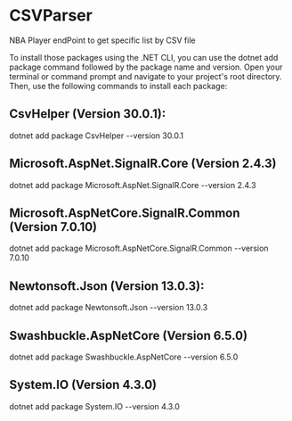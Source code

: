 # CSVParser
NBA Player endPoint to get specific list by CSV file 

To install those packages using the .NET CLI, you can use the dotnet add package command followed by the package name and version. Open your terminal or command prompt and navigate to your project's root directory. Then, use the following commands to install each package:
## CsvHelper (Version 30.0.1):
dotnet add package CsvHelper --version 30.0.1
## Microsoft.AspNet.SignalR.Core (Version 2.4.3)
dotnet add package Microsoft.AspNet.SignalR.Core --version 2.4.3
## Microsoft.AspNetCore.SignalR.Common (Version 7.0.10)
dotnet add package Microsoft.AspNetCore.SignalR.Common --version 7.0.10
## Newtonsoft.Json (Version 13.0.3):
dotnet add package Newtonsoft.Json --version 13.0.3
## Swashbuckle.AspNetCore (Version 6.5.0)
dotnet add package Swashbuckle.AspNetCore --version 6.5.0
## System.IO (Version 4.3.0)
dotnet add package System.IO --version 4.3.0
